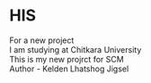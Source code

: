 # HIS
For a new project
<br>
I am studying at Chitkara University
<br>
This is my new projrct for SCM
<br>
Author - Kelden Lhatshog Jigsel
